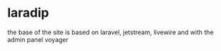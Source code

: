 # laradip
the base of the site is based on laravel, jetstream, livewire and with the admin panel voyager
